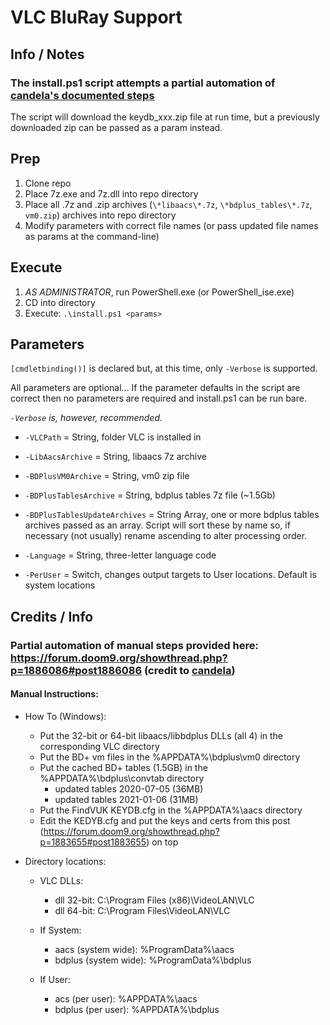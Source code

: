 # VLC BluRay Support

## Info / Notes
### The install.ps1 script attempts a partial automation of [candela's documented steps](https://forum.doom9.org/showthread.php?p=1886086#post1886086)

The script will download the keydb_xxx.zip file at run time, but a previously downloaded zip can be passed as a param instead. 

## Prep
1. Clone repo
2. Place 7z.exe and 7z.dll into repo directory
3. Place all .7z and .zip archives (`\*libaacs\*.7z`, `\*bdplus_tables\*.7z`, `vm0.zip`) archives into repo directory
4. Modify parameters with correct file names (or pass updated file names as params at the command-line)

## Execute
1. *AS ADMINISTRATOR*, run PowerShell.exe (or PowerShell_ise.exe)
2. CD into directory
3. Execute: `.\install.ps1 <params>`

## Parameters

`[cmdletbinding()]` is declared but, at this time, only `-Verbose` is supported.

All parameters are optional... If the parameter defaults in the script are correct then no parameters are required and install.ps1 can be run bare. 

*`-Verbose` is, however, recommended.*

  - `-VLCPath` =  String, folder VLC is installed in

  - `-LibAacsArchive` = String, libaacs 7z archive

  - `-BDPlusVM0Archive` = String, vm0 zip file

  - `-BDPlusTablesArchive` = String, bdplus tables 7z file (~1.5Gb)

  - `-BDPlusTablesUpdateArchives` = String Array, one or more bdplus tables archives passed as an array. Script will sort these by name so, if necessary (not usually) rename ascending to alter processing order.

  - `-Language` = String, three-letter language code

  - `-PerUser` = Switch, changes output targets to User locations. Default is system locations

## Credits / Info
### Partial automation of manual steps provided here: https://forum.doom9.org/showthread.php?p=1886086#post1886086 (credit to [candela](https://forum.doom9.org/member.php?u=78000))

#### Manual Instructions:
- How To (Windows): 
    - Put the 32-bit or 64-bit libaacs/libbdplus DLLs (all 4) in the corresponding VLC directory
    - Put the BD+ vm files in the %APPDATA%\bdplus\vm0 directory
    - Put the cached BD+ tables (1.5GB) in the %APPDATA%\bdplus\convtab directory
        - updated tables 2020-07-05 (36MB)
        - updated tables 2021-01-06 (31MB)
    - Put the FindVUK KEYDB.cfg in the %APPDATA%\aacs directory
    - Edit the KEDYB.cfg and put the keys and certs from this post (https://forum.doom9.org/showthread.php?p=1883655#post1883655) on top

- Directory locations:
    - VLC DLLs:
        - dll 32-bit: C:\Program Files (x86)\VideoLAN\VLC
        - dll 64-bit: C:\Program Files\VideoLAN\VLC

    - If System:
        - aacs (system wide): %ProgramData%\aacs
        - bdplus (system wide): %ProgramData%\bdplus

    - If User: 
        - acs (per user): %APPDATA%\aacs
        - bdplus (per user): %APPDATA%\bdplus
